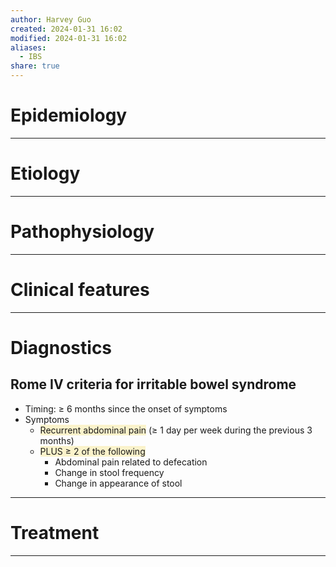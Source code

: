 ```yaml
---
author: Harvey Guo
created: 2024-01-31 16:02
modified: 2024-01-31 16:02
aliases:
  - IBS
share: true
---
```


# Epidemiology


---
# Etiology


---
# Pathophysiology


---
# Clinical features


---
# Diagnostics
## Rome IV criteria for irritable bowel syndrome
- Timing: ≥ 6 months since the onset of symptoms
- Symptoms
	- <span style="background:rgba(240, 200, 0, 0.2)">Recurrent abdominal pain</span> (≥ 1 day per week during the previous 3 months)
	- <span style="background:rgba(240, 200, 0, 0.2)">PLUS ≥ 2 of the following</span>
		- Abdominal pain related to defecation
		- Change in stool frequency
		- Change in appearance of stool

---
# Treatment


---
